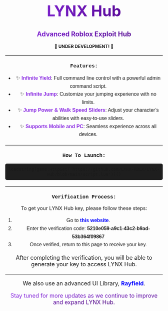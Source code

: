 <h1 align="center" style="font-size: 48px; background: linear-gradient(90deg, #8a2be2, #4b0082); -webkit-background-clip: text; color: transparent;">
    LYNX Hub
</h1>
<h2 align="center" style="background: linear-gradient(90deg, #8a2be2, #4b0082); -webkit-background-clip: text; color: transparent;">
    Advanced Roblox Exploit Hub
</h2>

<p align="center">🚧 <strong>UNDER DEVELOPMENT!</strong> 🚧</p>

<hr style="border: none; border-top: 1px solid #ccc; margin-top: 20px;">

<h3 align="center" style="font-family: 'Courier New', Courier, monospace;">Features:</h3>

<ul align="center" style="font-size: 16px; line-height: 1.6; font-family: Arial, sans-serif;">
    <li>✨ <strong style="color: #8a2be2;">Infinite Yield</strong>: Full command line control with a powerful admin command script.</li>
    <li>✨ <strong style="color: #8a2be2;">Infinite Jump</strong>: Customize your jumping experience with no limits.</li>
    <li>✨ <strong style="color: #8a2be2;">Jump Power & Walk Speed Sliders</strong>: Adjust your character’s abilities with easy-to-use sliders.</li>
    <li>✨ <strong style="color: #8a2be2;">Supports Mobile and PC</strong>: Seamless experience across all devices.</li>
</ul>

<hr style="border: none; border-top: 1px solid #ccc; margin-top: 20px;">

<h3 align="center" style="font-family: 'Courier New', Courier, monospace;">How To Launch:</h3>

<p align="center" style="font-size: 16px; font-family: 'Courier New', Courier, monospace; background: #1e1e1e; padding: 10px; border-radius: 5px;">
    <code>loadstring(game:HttpGet('https://github.com/LYNX-RBLX/LYNX-Hub/blob/main/script.lua'))()</code>
</p>

<hr style="border: none; border-top: 1px solid #ccc; margin-top: 20px;">

<h3 align="center" style="font-family: 'Courier New', Courier, monospace;">Verification Process:</h3>

<p align="center" style="font-size: 16px;">
    To get your LYNX Hub key, please follow these steps:
</p>

<ol align="center" style="font-size: 16px; line-height: 1.6; font-family: Arial, sans-serif;">
    <li>Go to <a href="https://lynx-hub.netlify.app" target="_blank" style="color: #00f; text-decoration: none; font-weight: bold;">this website</a>.</li>
    <li>Enter the verification code: <strong>5210e059-a9c1-43c2-b9ad-53b364f09867</strong></li>
    <li>Once verified, return to this page to receive your key.</li>
</ol>

<p align="center" style="font-size: 18px;">
    After completing the verification, you will be able to generate your key to access LYNX Hub.
</p>

<hr style="border: none; border-top: 1px solid #ccc; margin-top: 20px;">

<p align="center" style="font-size: 18px;">
    We also use an advanced UI Library, <a href="https://docs.sirius.menu/rayfield" style="color: #00f; text-decoration: none; font-weight: bold;">Rayfield</a>.
</p>

<p align="center" style="font-size: 18px;">
    <span style="background: linear-gradient(90deg, #8a2be2, #4b0082); -webkit-background-clip: text; color: transparent;">
        Stay tuned for more updates as we continue to improve and expand LYNX Hub.
    </span>
</p>
